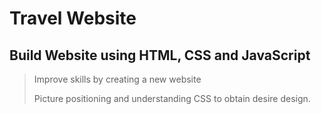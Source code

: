 # Travel Website
## Build Website using HTML, CSS and JavaScript
> Improve skills by creating a new website
> 
> Picture positioning and understanding CSS to obtain desire design.
> 
